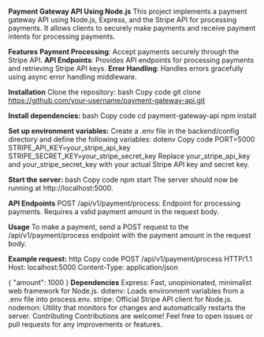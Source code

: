 **Payment Gateway API Using Node.js**
This project implements a payment gateway API using Node.js, Express, and the Stripe API for processing payments. It allows clients to securely make payments and receive payment intents for processing payments.

**Features**
**Payment Processing**: Accept payments securely through the Stripe API.
**API Endpoints**: Provides API endpoints for processing payments and retrieving Stripe API keys.
**Error Handling**: Handles errors gracefully using async error handling middleware.

**Installation**
Clone the repository:
bash
Copy code
git clone https://github.com/your-username/payment-gateway-api.git

**Install dependencies:**
bash
Copy code
cd payment-gateway-api
npm install

**Set up environment variables:**
Create a .env file in the backend/config directory and define the following variables:
dotenv
Copy code
PORT=5000
STRIPE_API_KEY=your_stripe_api_key
STRIPE_SECRET_KEY=your_stripe_secret_key
Replace your_stripe_api_key and your_stripe_secret_key with your actual Stripe API key and secret key.

**Start the server:**
bash
Copy code
npm start
The server should now be running at http://localhost:5000.

**API Endpoints**
POST /api/v1/payment/process: Endpoint for processing payments. Requires a valid payment amount in the request body.

**Usage**
To make a payment, send a POST request to the /api/v1/payment/process endpoint with the payment amount in the request body.

**Example request:**
http
Copy code
POST /api/v1/payment/process HTTP/1.1
Host: localhost:5000
Content-Type: application/json

{
  "amount": 1000
}
**Dependencies**
Express: Fast, unopinionated, minimalist web framework for Node.js.
dotenv: Loads environment variables from a .env file into process.env.
stripe: Official Stripe API client for Node.js.
nodemon: Utility that monitors for changes and automatically restarts the server.
Contributing
Contributions are welcome! Feel free to open issues or pull requests for any improvements or features.




